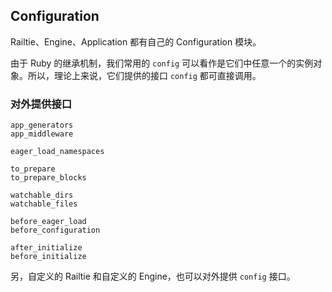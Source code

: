 ## Configuration

Railtie、Engine、Application 都有自己的 Configuration 模块。

由于 Ruby 的继承机制，我们常用的 `config` 可以看作是它们中任意一个的实例对象。所以，理论上来说，它们提供的接口 `config` 都可直接调用。

### 对外提供接口

```
app_generators
app_middleware

eager_load_namespaces

to_prepare
to_prepare_blocks

watchable_dirs
watchable_files

before_eager_load
before_configuration

after_initialize
before_initialize
```

另，自定义的 Railtie 和自定义的 Engine，也可以对外提供 `config` 接口。
